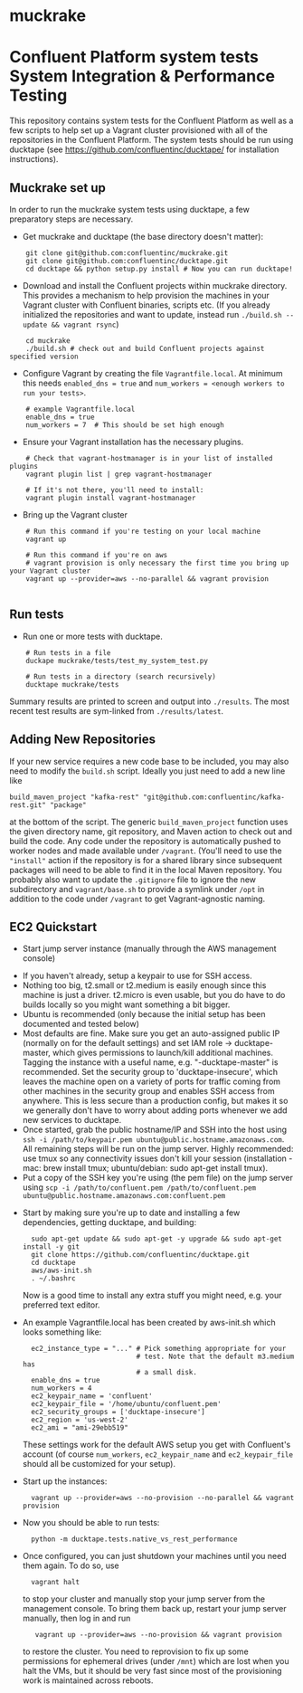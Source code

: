 # muckrake
Confluent Platform system tests
System Integration & Performance Testing
========================================

This repository contains system tests for the Confluent Platform as well as a few scripts to help
set up a Vagrant cluster provisioned with all of the repositories in the Confluent
Platform. The system tests should be run using ducktape (see https://github.com/confluentinc/ducktape/
for installation instructions).


Muckrake set up
---------------
In order to run the muckrake system tests using ducktape, a few preparatory steps are necessary.

* Get muckrake and ducktape (the base directory doesn't matter):
``` 
    git clone git@github.com:confluentinc/muckrake.git
    git clone git@github.com:confluentinc/ducktape.git
    cd ducktape && python setup.py install # Now you can run ducktape!
```


* Download and install the Confluent projects within muckrake directory. This provides a mechanism to help provision the machines in your Vagrant cluster with Confluent binaries, scripts etc. (If you already initialized the repositories and want to update, instead run `./build.sh --update && vagrant rsync`)
``` 
    cd muckrake
    ./build.sh # check out and build Confluent projects against specified version
```
   
* Configure Vagrant by creating the file `Vagrantfile.local`. At minimum this needs `enabled_dns = true` and `num_workers = <enough workers to run your tests>`.
```
    # example Vagrantfile.local
    enable_dns = true
    num_workers = 7  # This should be set high enough
```

* Ensure your Vagrant installation has the necessary plugins.
```
    # Check that vagrant-hostmanager is in your list of installed plugins
    vagrant plugin list | grep vagrant-hostmanager
    
    # If it's not there, you'll need to install:
    vagrant plugin install vagrant-hostmanager
```

* Bring up the Vagrant cluster
```
    # Run this command if you're testing on your local machine
    vagrant up 
    
    # Run this command if you're on aws
    # vagrant provision is only necessary the first time you bring up your Vagrant cluster
    vagrant up --provider=aws --no-parallel && vagrant provision
    
```

Run tests
---------
* Run one or more tests with ducktape. 
```    
    # Run tests in a file
    duckape muckrake/tests/test_my_system_test.py
    
    # Run tests in a directory (search recursively)
    ducktape muckrake/tests
```
Summary results are printed to screen and output into `./results`. The most recent test results are sym-linked from `./results/latest`.


Adding New Repositories
-----------------------

If your new service requires a new code base to be included, you may also need
to modify the `build.sh` script. Ideally you just need to add a new line like

    build_maven_project "kafka-rest" "git@github.com:confluentinc/kafka-rest.git" "package"

at the bottom of the script. The generic `build_maven_project` function uses the
given directory name, git repository, and Maven action to check out and build
the code. Any code under the repository is automatically pushed to worker nodes
and made available under `/vagrant`. (You'll need to use the `"install"` action
if the repository is for a shared library since subsequent packages will need to
be able to find it in the local Maven repository. You probably also want to
update the `.gitignore` file to ignore the new subdirectory and
`vagrant/base.sh` to provide a symlink under `/opt` in addition to the code
under `/vagrant` to get Vagrant-agnostic naming.

EC2 Quickstart
--------------

* Start jump server instance (manually through the AWS management console)
 - If you haven't already, setup a keypair to use for SSH access.
 - Nothing too big, t2.small or t2.medium is easily enough since this machine is
   just a driver. t2.micro is even usable, but you do have to do builds locally
   so you might want something a bit bigger.
 - Ubuntu is recommended (only because the initial setup has been documented and
   tested below)
 - Most defaults are fine. Make sure you get an auto-assigned public IP
   (normally on for the default settings) and set IAM role ->
   ducktape-master, which gives permissions to launch/kill additional
   machines. Tagging the instance with a useful name,
   e.g. "<you>-ducktape-master" is recommended. Set the security group to
   'ducktape-insecure', which leaves the machine open on a variety of ports for
   traffic coming from other machines in the security group and enables SSH
   access from anywhere. This is less secure than a production config, but makes
   it so we generally don't have to worry about adding ports whenever we add new
   services to ducktape.
 - Once started, grab the public hostname/IP and SSH into the host using
   `ssh -i /path/to/keypair.pem ubuntu@public.hostname.amazonaws.com`. All
   remaining steps will be run on the jump server. Highly recommended: use tmux 
   so any connectivity issues don't kill your session
   (installation - mac: brew install tmux; ubuntu/debian: sudo apt-get install tmux). 
 - Put a copy of the SSH key you're using (the pem file) on the jump server using 
   `scp -i /path/to/confluent.pem /path/to/confluent.pem ubuntu@public.hostname.amazonaws.com:confluent.pem`

* Start by making sure you're up to date and installing a few dependencies,
  getting ducktape, and building:

        sudo apt-get update && sudo apt-get -y upgrade && sudo apt-get install -y git
        git clone https://github.com/confluentinc/ducktape.git
        cd ducktape
        aws/aws-init.sh
        . ~/.bashrc

  Now is a good time to install any extra stuff you might need, e.g. your
  preferred text editor.

* An example Vagrantfile.local has been created by aws-init.sh which looks something like:

        ec2_instance_type = "..." # Pick something appropriate for your
                                  # test. Note that the default m3.medium has
                                  # a small disk.
        enable_dns = true
        num_workers = 4
        ec2_keypair_name = 'confluent'
        ec2_keypair_file = '/home/ubuntu/confluent.pem'
        ec2_security_groups = ['ducktape-insecure']
        ec2_region = 'us-west-2'
        ec2_ami = "ami-29ebb519"

  These settings work for the default AWS setup you get with Confluent's
  account (of course `num_workers`, `ec2_keypair_name` and `ec2_keypair_file`
  should all be customized for your setup).

* Start up the instances:

        vagrant up --provider=aws --no-provision --no-parallel && vagrant provision

* Now you should be able to run tests:

        python -m ducktape.tests.native_vs_rest_performance

* Once configured, you can just shutdown your machines until you need them
  again. To do so, use

        vagrant halt

  to stop your cluster and manually stop your jump server from the management
  console. To bring them back up, restart your jump server manually, then log in
  and run

         vagrant up --provider=aws --no-provision && vagrant provision

  to restore the cluster. You need to reprovision to fix up some permissions for
  ephemeral drives (under `/mnt`) which are lost when you halt the VMs, but it
  should be very fast since most of the provisioning work is maintained across
  reboots.

